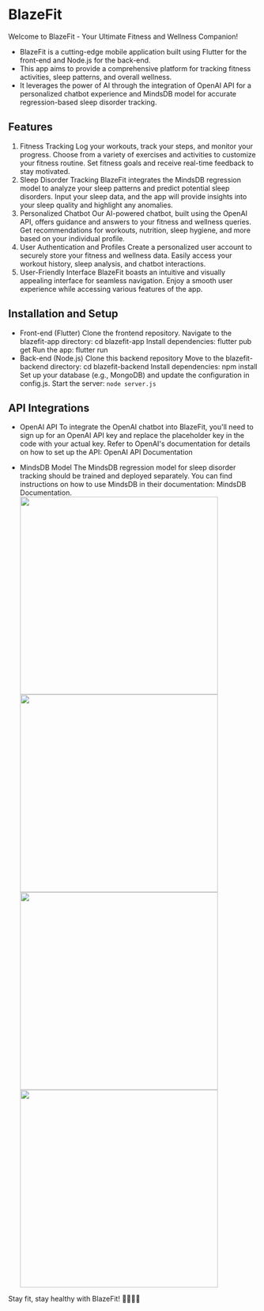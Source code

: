 # BlazeFit
Welcome to BlazeFit - Your Ultimate Fitness and Wellness Companion!

* BlazeFit is a cutting-edge mobile application built using Flutter for the front-end and Node.js for the back-end.
* This app aims to provide a comprehensive platform for tracking fitness activities, sleep patterns, and overall wellness. 
* It leverages the power of AI through the integration of OpenAI API for a personalized chatbot experience and MindsDB model for accurate regression-based sleep disorder tracking.

## Features
1. Fitness Tracking
Log your workouts, track your steps, and monitor your progress.
Choose from a variety of exercises and activities to customize your fitness routine.
Set fitness goals and receive real-time feedback to stay motivated.
2. Sleep Disorder Tracking
BlazeFit integrates the MindsDB regression model to analyze your sleep patterns and predict potential sleep disorders.
Input your sleep data, and the app will provide insights into your sleep quality and highlight any anomalies.
3. Personalized Chatbot
Our AI-powered chatbot, built using the OpenAI API, offers guidance and answers to your fitness and wellness queries.
Get recommendations for workouts, nutrition, sleep hygiene, and more based on your individual profile.
4. User Authentication and Profiles
Create a personalized user account to securely store your fitness and wellness data.
Easily access your workout history, sleep analysis, and chatbot interactions.
5. User-Friendly Interface
BlazeFit boasts an intuitive and visually appealing interface for seamless navigation.
Enjoy a smooth user experience while accessing various features of the app.

## Installation and Setup
* Front-end (Flutter)
Clone the frontend repository.
Navigate to the blazefit-app directory: cd blazefit-app
Install dependencies: flutter pub get
Run the app: flutter run
* Back-end (Node.js)
Clone this backend repository
Move to the blazefit-backend directory: cd blazefit-backend
Install dependencies: npm install
Set up your database (e.g., MongoDB) and update the configuration in config.js.
Start the server: ```node server.js```

## API Integrations
* OpenAI API
To integrate the OpenAI chatbot into BlazeFit, you'll need to sign up for an OpenAI API key and replace the placeholder key in the code with your actual key. Refer to OpenAI's documentation for details on how to set up the API: OpenAI API Documentation

* MindsDB Model
The MindsDB regression model for sleep disorder tracking should be trained and deployed separately. You can find instructions on how to use MindsDB in their documentation: MindsDB Documentation.
<img src="https://github.com/ManishMadan2882/openFitAPI/assets/96079232/8d86e028-dea0-44f5-9c64-92f47126f720" width="400"></img>
<img src="https://github.com/ManishMadan2882/openFitAPI/assets/96079232/4c1c6ee3-5076-44c0-bcae-065e00b722e9" width="400"></img>
<img src="https://github.com/ManishMadan2882/openFitAPI/assets/96079232/c2ec2f35-b6cf-4873-a896-46489f1f85b5" width="400"></img>
<img src="https://github.com/ManishMadan2882/openFitAPI/assets/96079232/fc2015d8-6220-4965-8459-5eeb9bfc6ec3" width="400"></img>




Stay fit, stay healthy with BlazeFit! 🏋️‍♂️💤🤖
